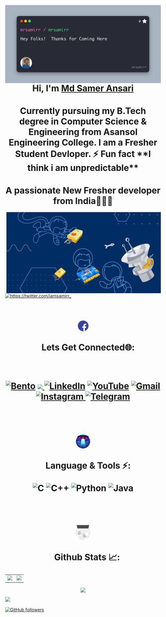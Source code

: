 <img align="right" alt="coding" width="1000" src="https://raw.githubusercontent.com/mrsamirr/mrsamirr/main/image.jpg">


<h1 align="center" >Hi, I'm <a href="https://www.linkedin.com/in/mrsamirr/" target="_blank"> Md Samer Ansari </a></h1>

<h1 align="center" >Currently pursuing my B.Tech degree in Computer Science & Engineering from Asansol Engineering College. I am a Fresher Student Devloper.  ⚡ Fun fact **I think i am unpredictable**</h1>


<h1 align="center">A passionate New Fresher developer from India🧑🏻‍💻</h1> <img align="right" alt="coding" width="500" src="https://raw.githubusercontent.com/mrsamirr/mrsamirr/main/image_19fa5235-e6cf-444d-b3db-ed7460d57eda20221203_182054.jpg">








<p align="left"> <a href="https://twitter.com/iamsamirr_" target="blank"><img src="https://img.shields.io/twitter/follow/iamsamirr_?logo=twitter&style=for-the-badge&color=008FF5&labelColor=1c1917" height="20px" alt="https://twitter.com/iamsamirr_" /></a> </p>













   <br>

<h1 align=center>

<img src="https://raw.githubusercontent.com/Suvraneel/Suvraneel/master/res/social.gif" height="35" width= auto>

&nbsp;&nbsp;&nbsp;&nbsp; Lets Get Connected🌐:

   <br>

 <a href="https://bento.me/samir"><img alt="Bento" src="https://img.shields.io/badge/BENTO -4285F4?style=for-the-badge&logo=Google-chrome&logoColor=white"></a> <a href="https://twitter.com/iamsamirr_?t=FGCaSBbwsQRpsFlsc6rIfw&s=09" target="_blank"><img src="https://img.shields.io/badge/twitter-%2300acee.svg?&style=for-the-badge&logo=twitter&logoColor=white&alt=twitter" /> </a> <a  href="https://www.linkedin.com/in/mrsamirr/" target="_blank"><img alt="LinkedIn" src="https://img.shields.io/badge/linkedin%20-%230077B5.svg?&style=for-the-badge&logo=linkedin&logoColor=white" /></a> <a  href="https://youtube.com/channel/UCc-MvbEXq74Ggfdka8PqAJw" target="_blank"><img alt="YouTube" src="https://img.shields.io/badge/Youtube-%23FF0000.svg?style=for-the-badge&logo=YouTube&logoColor=white" /></a> <a href="mailto: smaitykhan@gmail.com"><img  alt="Gmail" src="https://img.shields.io/badge/Gmail-D14836?style=for-the-badge&logo=gmail&logoColor=white" /> <a  href="https://instagram.com/samirr.in"><img alt="Instagram" src="https://img.shields.io/badge/Instagram-E4405F?style=for-the-badge&logo=instagram&logoColor=white"> <a  href="https://t.me/iamsamirr"><img alt=" Telegram" src="https://img.shields.io/badge/Telegram-2CA5E0?style=for-the-badge&logo=telegram&logoColor=white"></a>
   
   







   </a>





<br>

<h1 align=center>

<img src="https://raw.githubusercontent.com/Suvraneel/Suvraneel/master/res/ufo.gif" height="50" width= auto>

&nbsp;&nbsp;&nbsp;&nbsp; Language & Tools ⚡: 


<img alt="C" src="https://img.shields.io/badge/c-%2300599C.svg?&style=for-the-badge&logo=c&logoColor=white" /> <img alt="C++" src="https://img.shields.io/badge/c++-%2300599C.svg?&style=for-the-badge&logo=c%2B%2B&ogoColor=white" /> <img alt="Python" src="https://img.shields.io/badge/python-%2314354C.svg?style=for-the-badge&logo=python&logoColor=white"/> <img alt="Java" src="https://img.shields.io/badge/Java-orange?style=for-the-badge&logo=OpenJDK&logoColor=ff7019&labelColor=141819&color=ff7019"/></a>  
 
 
<br>

<h1 align=center>

<img src="https://raw.githubusercontent.com/Suvraneel/Suvraneel/master/res/laptop.gif" height="50" width= auto>

&nbsp;&nbsp;&nbsp;&nbsp;Github Stats 📈:<br></h2>

<table>

<tr>

<td>

<img src="https://github-readme-stats.vercel.app/api?username=mrsamirr&include_all_commits=true&count_private=true&show_icons=true&line_height=20&theme=nightowl&border_radius=20"/>

<td><img src="https://github-readme-stats.vercel.app/api/top-langs?username=mrsamirr&show_icons=true&locale=en&layout=compact&theme=nightowl&border_radius=20" />

</td>

</tr>

</table>

<p align="center">

<img align="center" src="https://github-readme-streak-stats.herokuapp.com?user=Mrsamirr&theme=nightowl&border_radius=20&date_format=j%20M%5B%20Y%5D" />

</p>





<!--START_SECTION:waka-->

[![](https://visitcount.itsvg.in/api?id=Mrsamirr&label=Stalkers%20%F0%9F%91%80&color=12&icon=0&pretty=true)](https://visitcount.itsvg.in)

[![GitHub followers](https://img.shields.io/github/followers/mrsamirr.svg?style=social&label=Follow)](https://github.com/Mrsamirr?tab=followers)





